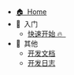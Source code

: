 * [🏠&ensp;Home](/README)
* 🚩&ensp;入门
  * [快速开始 🔥&ensp;](doc/start/)
* 📖&ensp;其他
  * [开发文档](doc/dev/)
  * [开发日志](logs.md)
